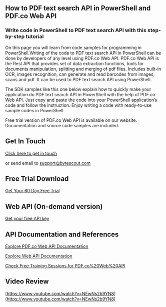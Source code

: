 ## How to PDF text search API in PowerShell and PDF.co Web API

### Write code in PowerShell to PDF text search API with this step-by-step tutorial

On this page you will learn from code samples for programming in PowerShell.Writing of the code to PDF text search API in PowerShell can be done by developers of any level using PDF.co Web API. PDF.co Web API is the Rest API that provides set of data extraction functions, tools for documents manipulation, splitting and merging of pdf files. Includes built-in OCR, images recognition, can generate and read barcodes from images, scans and pdf. It can be used to PDF text search API using PowerShell.

The SDK samples like this one below explain how to quickly make your application do PDF text search API in PowerShell with the help of PDF.co Web API. Just copy and paste the code into your PowerShell application’s code and follow the instruction. Enjoy writing a code with ready-to-use sample codes in PowerShell.

Free trial version of PDF.co Web API is available on our website. Documentation and source code samples are included.

## Get In Touch

[Click here to get in touch](https://bytescout.zendesk.com/hc/en-us/requests/new?subject=PDF.co%20Web%20API%20Question)

or send email to [support@bytescout.com](mailto:support@bytescout.com?subject=PDF.co%20Web%20API%20Question) 

## Free Trial Download

[Get Your 60 Day Free Trial](https://bytescout.com/download/web-installer?utm_source=github-readme)

## Web API (On-demand version)

[Get your free API key](https://pdf.co/documentation/api?utm_source=github-readme)

## API Documentation and References

[Explore PDF.co Web API Documentation](https://bytescout.com/documentation/index.html?utm_source=github-readme)

[Explore Web API Documentation](https://pdf.co/documentation/api?utm_source=github-readme)

[Check Free Training Sessions for PDF.co%20Web%20API](https://academy.bytescout.com/)

## Video Review

[https://www.youtube.com/watch?v=NEwNs2b9YN8](https://www.youtube.com/watch?v=NEwNs2b9YN8)